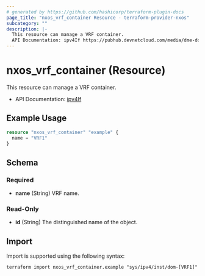 ```yaml
---
# generated by https://github.com/hashicorp/terraform-plugin-docs
page_title: "nxos_vrf_container Resource - terraform-provider-nxos"
subcategory: ""
description: |-
  This resource can manage a VRF container.
  API Documentation: ipv4If https://pubhub.devnetcloud.com/media/dme-docs-10-2-2/docs/System/l3:Inst/
---
```


# nxos_vrf_container (Resource)

This resource can manage a VRF container.

- API Documentation: [ipv4If](https://pubhub.devnetcloud.com/media/dme-docs-10-2-2/docs/System/l3:Inst/)

## Example Usage

```terraform
resource "nxos_vrf_container" "example" {
  name = "VRF1"
}
```

<!-- schema generated by tfplugindocs -->
## Schema

### Required

- **name** (String) VRF name.

### Read-Only

- **id** (String) The distinguished name of the object.

## Import

Import is supported using the following syntax:

```shell
terraform import nxos_vrf_container.example "sys/ipv4/inst/dom-[VRF1]"
```
